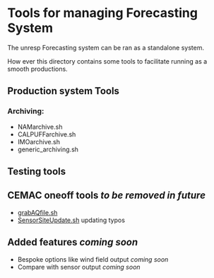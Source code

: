 # Tools for managing Forecasting System

The unresp Forecasting system can be ran as a standalone system.

How ever this directory contains some tools to facilitate running as a smooth productions.

## Production system Tools

### Archiving:

* NAMarchive.sh
* CALPUFFarchive.sh
* IMOarchive.sh
* generic_archiving.sh

## Testing tools

## CEMAC oneoff tools *to be removed in future*

* [grabAQfile.sh](grabAQfile.sh)
* [SensorSiteUpdate.sh](SensorSiteUpdate.sh) updating typos

## Added features *coming soon*

* Bespoke options like wind field output *coming soon*
* Compare with sensor output   *coming soon*
